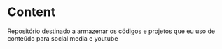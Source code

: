 # Content
Repositório destinado a armazenar os códigos e projetos que eu uso de conteúdo para social media e youtube
